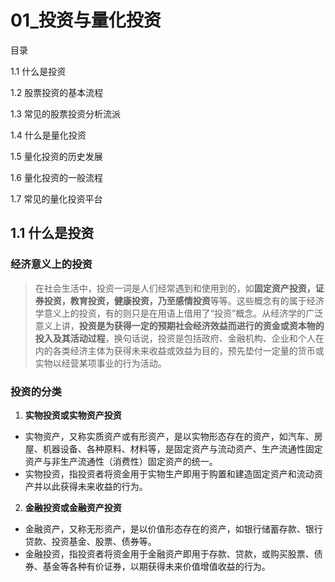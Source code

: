 # 01_投资与量化投资

目录

1.1 什么是投资

1.2 股票投资的基本流程

1.3 常见的股票投资分析流派

1.4 什么是量化投资

1.5 量化投资的历史发展

1.6 量化投资的一般流程

1.7 常见的量化投资平台

## 1.1 什么是投资

### 经济意义上的投资

> 在社会生活中，投资一词是人们经常遇到和使用到的，如**固定资产投资，证券投资，教育投资，健康投资，乃至感情投资**等等。这些概念有的属于经济学意义上的投资，有的则只是在用语上借用了“投资”概念。从经济学的广泛意义上讲，**投资是为获得一定的预期社会经济效益而进行的资金或资本物的投入及其活动过程**，换句话说，投资是包括政府、金融机构、企业和个人在内的各类经济主体为获得未来收益或效益为目的，预先垫付一定量的货币或实物以经营某项事业的行为活动。

### 投资的分类

1. **实物投资或实物资产投资**
   
  - 实物资产，又称实质资产或有形资产，是以实物形态存在的资产，如汽车、房屋、机器设备、各种原料、材料等，是固定资产与流动资产、生产流通性固定资产与非生产流通性（消费性）固定资产的统一。
  - 实物投资，指投资者将资金用于实物生产即用于购置和建造固定资产和流动资产并以此获得未来收益的行为。
  
  
2. **金融投资或金融资产投资**

  - 金融资产，又称无形资产，是以价值形态存在的资产，如银行储蓄存款、银行贷款、投资基金、股票、债券等。
  - 金融投资，指投资者将资金用于金融资产即用于存款、贷款，或购买股票、债券、基金等各种有价证券，以期获得未来价值增值收益的行为。


